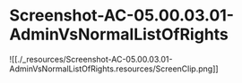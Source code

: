# Screenshot-AC-05.00.03.01-AdminVsNormalListOfRights

![[./_resources/Screenshot-AC-05.00.03.01-AdminVsNormalListOfRights.resources/ScreenClip.png]]
